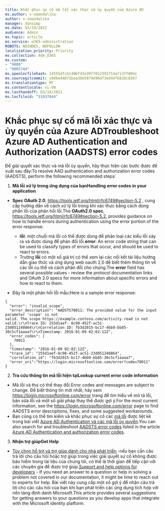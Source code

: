```yaml
---
title: Khắc phục sự cố mã lỗi xác thực và ủy quyền của Azure AD
ms.author: v-smandalika
author: v-smandalika
manager: dansimp
ms.date: 03/19/2021
audience: Admin
ms.topic: article
ms.service: o365-administration
ROBOTS: NOINDEX, NOFOLLOW
localization_priority: Priority
ms.collection: Adm_O365
ms.custom:
- "9800"
- "9005744"
ms.openlocfilehash: 14555dfcb1406fd3a3977012393714a713ff80dc
ms.sourcegitcommit: c08bed4071baa3bb5879496df3ed44fb828c8367
ms.translationtype: MT
ms.contentlocale: vi-VN
ms.lasthandoff: 03/19/2021
ms.locfileid: "51037844"
---
```

# <a name="troubleshoot-azure-ad-authentication-and-authorization-aadsts-error-codes"></a><span data-ttu-id="bf972-102">Khắc phục sự cố mã lỗi xác thực và ủy quyền của Azure AD</span><span class="sxs-lookup"><span data-stu-id="bf972-102">Troubleshoot Azure AD Authentication and Authorization (AADSTS) error codes</span></span>

<span data-ttu-id="bf972-103">Để giải quyết xác thực và mã lỗi ủy quyền, hãy thực hiện các bước được đề xuất sau đây:</span><span class="sxs-lookup"><span data-stu-id="bf972-103">To resolve AAD authentication and authorization error codes (AADSTS), perform the following recommended steps:</span></span>

1. <span data-ttu-id="bf972-104">**Mã lỗi xử lý trong ứng dụng của bạn**</span><span class="sxs-lookup"><span data-stu-id="bf972-104">**Handling error codes in your application**</span></span>

- <span data-ttu-id="bf972-105">**Spec OAuth 2.0**, https://tools.ietf.org/html/rfc6749#section-5.2 , cung cấp hướng dẫn về cách xử lý lỗi trong khi xác thực bằng cách dùng phần lỗi của phản hồi lỗi.</span><span class="sxs-lookup"><span data-stu-id="bf972-105">The **OAuth2.0 spec**, https://tools.ietf.org/html/rfc6749#section-5.2, provides guidance on how to handle errors during authentication using the error portion of the error response.</span></span>

    - <span data-ttu-id="bf972-106">**lỗi**: một chuỗi mã lỗi có thể được dùng để phân loại các kiểu lỗi xảy ra và được dùng để phản đối lỗi.</span><span class="sxs-lookup"><span data-stu-id="bf972-106">**error**: An error code string that can be used to classify types of errors that occur, and should be used to react to errors.</span></span>
    - <span data-ttu-id="bf972-107">Trường **lỗi** có một số giá trị có thể xem lại các nối kết tài liệu hướng dẫn giao thức và ứng dụng web oauth 2,0 để biết thêm thông tin về các lỗi cụ thể và cách phản đối cho chúng.</span><span class="sxs-lookup"><span data-stu-id="bf972-107">The **error** field has several possible values - review the protocol documentation links and OAuth 2.0 specs for more information about specific errors and how to react to them.</span></span>

- <span data-ttu-id="bf972-108">Đây là một phản hồi lỗi mẫu:</span><span class="sxs-lookup"><span data-stu-id="bf972-108">Here is a sample error response:</span></span>
```
{
  "error": "invalid_scope",
  "error_description": "AADSTS70011: The provided value for the input parameter 'scope' is not 
valid. The scope https://example.contoso.com/activity.read is not valid.\r\nTrace ID: 255d1aef- 8c98-452f-ac51-23d051240864\r\nCorrelation ID: fb3d2015-bc17-4bb9-bb85-30c5cf1aaaa7\r\nTimestamp: 2016-01-09 02:02:12Z",
  "error_codes": [
    70011
  ],
  "timestamp": "2016-01-09 02:02:12Z",
  "trace_id": "255d1aef-8c98-452f-ac51-23d051240864",
  "correlation_id": "fb3d2015-bc17-4bb9-bb85-30c5cf1aaaa7", 
  "error_uri":"https://login.microsoftonline.com/error?code=70011"
}
```
2. <span data-ttu-id="bf972-109">**Tra cứu thông tin mã lỗi hiện tại**</span><span class="sxs-lookup"><span data-stu-id="bf972-109">**Lookup current error code information**</span></span>

- <span data-ttu-id="bf972-110">Mã lỗi và thư có thể thay đổi.</span><span class="sxs-lookup"><span data-stu-id="bf972-110">Error codes and messages are subject to change.</span></span> <span data-ttu-id="bf972-111">Để biết thông tin mới nhất, hãy xem https://login.microsoftonline.com/error trang để tìm hiểu về mô tả lỗi, bản sửa lỗi và một số giải pháp thay thế được gợi ý.</span><span class="sxs-lookup"><span data-stu-id="bf972-111">For the most current information, see the https://login.microsoftonline.com/error page to find AADSTS error descriptions, fixes, and some suggested workarounds.</span></span>
- <span data-ttu-id="bf972-112">Bạn cũng có thể tìm kiếm và khắc phục sự cố các [mã lỗi](https://docs.microsoft.com/azure/active-directory/develop/reference-aadsts-error-codes#aadsts-error-codes) được liệt kê trong bài viết [Azure AD Authentication và các mã lỗi ủy quyền](https://docs.microsoft.com/azure/active-directory/develop/reference-aadsts-error-codes#handling-error-codes-in-your-application).</span><span class="sxs-lookup"><span data-stu-id="bf972-112">You can also search for and troubleshoot [AADSTS error codes](https://docs.microsoft.com/azure/active-directory/develop/reference-aadsts-error-codes#aadsts-error-codes) listed in the article [Azure AD Authentication and authorization error codes](https://docs.microsoft.com/azure/active-directory/develop/reference-aadsts-error-codes#handling-error-codes-in-your-application).</span></span>

3. <span data-ttu-id="bf972-113">**Nhận trợ giúp**</span><span class="sxs-lookup"><span data-stu-id="bf972-113">**Get Help**</span></span>

- <span data-ttu-id="bf972-114">[Tùy chọn hỗ trợ và trợ giúp dành cho nhà phát triển](https://docs.microsoft.com/azure/active-directory/develop/developer-support-help-options) -nếu bạn cần câu trả lời cho câu hỏi hoặc trợ giúp trong việc giải quyết sự cố không được bảo hiểm trong tài liệu của chúng tôi, có thể là thời gian để tiếp cận với các chuyên gia để được trợ giúp.</span><span class="sxs-lookup"><span data-stu-id="bf972-114">[Support and help options for developers](https://docs.microsoft.com/azure/active-directory/develop/developer-support-help-options) - If you need an answer to a question or help in solving a problem not covered in our documentation, it might be time to reach out to experts for help.</span></span> <span data-ttu-id="bf972-115">Bài viết này cung cấp một số gợi ý để nhận câu trả lời cho các câu hỏi của bạn khi bạn phát triển các ứng dụng tích hợp với nền tảng định danh Microsoft.</span><span class="sxs-lookup"><span data-stu-id="bf972-115">This article provides several suggestions for getting answers to your questions as you develop apps that integrate with the Microsoft identity platform.</span></span>








